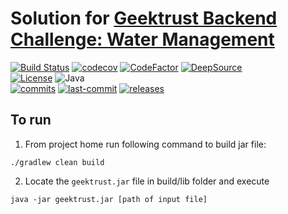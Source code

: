 # Solution for  [Geektrust Backend Challenge: Water Management](https://www.geektrust.in/coding-problem/backend/water-management)

[![Build Status](https://github.com/Vaidic/Geektust-Challenge-Water-Management/actions/workflows/gradle-build-with-coverage.yml/badge.svg)](https://github.com/Vaidic/Geektust-Challenge-Water-Management/actions/workflows/gradle-build-with-coverage.yml)
[![codecov](https://codecov.io/gh/Vaidic/Geektust-Challenge-Water-Management/branch/main/graph/badge.svg?token=JG7TPKWSQF)](https://codecov.io/gh/Vaidic/Geektust-Challenge-Water-Management)
[![CodeFactor](https://www.codefactor.io/repository/github/vaidic/Geektust-Challenge-Water-Management/badge/main)](https://www.codefactor.io/repository/github/vaidic/Geektust-Challenge-Water-Management/overview/main)
[![DeepSource](https://deepsource.io/gh/Vaidic/Geektust-Challenge-Water-Management.svg/?label=active+issues&show_trend=true&token=Dfz5PcRjXpGyTVzeQEAaW5DI)](https://deepsource.io/gh/Vaidic/Geektust-Challenge-Water-Management/?ref=repository-badge) \
[![License](https://img.shields.io/github/license/Vaidic/Geektust-Challenge-Water-Management?style=plastic)](LICENSE)
![Java](https://img.shields.io/badge/OpenJDK-11-red) \
[![commits](https://badgen.net/github/commits/vaidic/Geektust-Challenge-Water-Management/main)](https://github.com/Vaidic/Geektust-Challenge-Water-Management/commits/main)
[![last-commit](https://badgen.net/github/last-commit/vaidic/Geektust-Challenge-Water-Management/main)](https://github.com/Vaidic/Geektust-Challenge-Water-Management/commits/main)
[![releases](https://badgen.net/github/release/Vaidic/Geektust-Challenge-Water-Management)](https://github.com/Vaidic/Geektust-Challenge-Water-Management/releases)

## To run
1. From project home run following command to build jar file:
```
./gradlew clean build
```
2. Locate the `geektrust.jar` file in build/lib folder and execute
```
java -jar geektrust.jar [path of input file]
```

